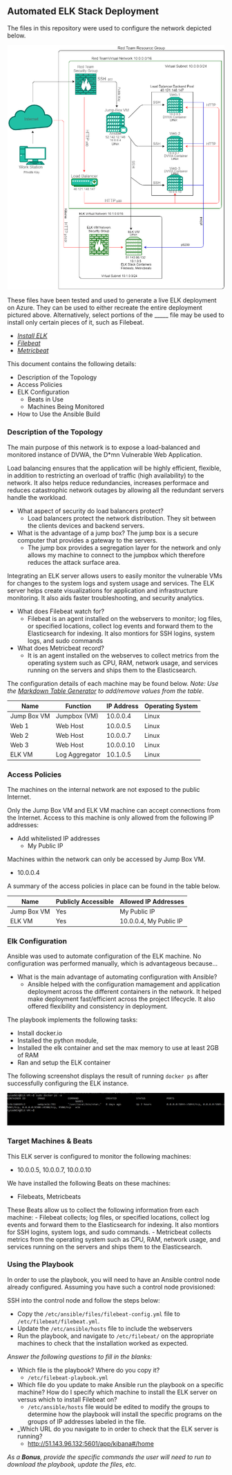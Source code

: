 ## Automated ELK Stack Deployment

The files in this repository were used to configure the network depicted below.

![Diagram](Diagrams/Virtualization-Diagram.png)

These files have been tested and used to generate a live ELK deployment on Azure. They can be used to either recreate the entire deployment pictured above. Alternatively, select portions of the _____ file may be used to install only certain pieces of it, such as Filebeat.

  - _[Install ELK](Ansible/install-elk.yml)_
  - _[Filebeat](Ansible/filebeat-playbook.yml)_
  - _[Metricbeat](Ansible/metricbeat-playbook.yml)_

This document contains the following details:
- Description of the Topology
- Access Policies
- ELK Configuration
  - Beats in Use
  - Machines Being Monitored
- How to Use the Ansible Build


### Description of the Topology

The main purpose of this network is to expose a load-balanced and monitored instance of DVWA, the D*mn Vulnerable Web Application.

Load balancing ensures that the application will be highly efficient, flexible, in addition to restricting an overload of traffic (high availability) to the network. It also helps reduce redundancies, increases performace and reduces catastrophic network outages by allowing all the redundant servers handle the workload.
- What aspect of security do load balancers protect? 
  - Load balancers protect the network distribution. They sit between the clients devices and backend servers.
- What is the advantage of a jump box? The jump box is a secure computer that provides a gateway to the servers. 
  - The jump box provides a segregation layer for the network and only allows my machine to connect to the jumpbox which therefore reduces the attack surface area. 

Integrating an ELK server allows users to easily monitor the vulnerable VMs for changes to the system logs and system usage and services. The ELK server helps create visualizations for application and infrastructure monitoring. It also aids faster troubleshooting, and security analytics.
- What does Filebeat watch for? 
  - Filebeat is an agent installed on the webservers to monitor; log files, or specified locations, collect log events and forward them to the Elasticsearch for indexing. It also montiors for SSH logins, system logs, and sudo commands
- What does Metricbeat record? 
  - It is an agent installed on the webserves to collect metrics from the operating system such as CPU, RAM, network usage, and services running on the servers and ships them to the Elasticsearch.

The configuration details of each machine may be found below.
_Note: Use the [Markdown Table Generator](http://www.tablesgenerator.com/markdown_tables) to add/remove values from the table_.

| Name        | Function       | IP Address | Operating System |
|-------------|----------------|------------|------------------|
| Jump Box VM | Jumpbox (VM)        | 10.0.0.4   | Linux            |
| Web 1       | Web Host       | 10.0.0.5   | Linux            |
| Web 2       | Web Host       | 10.0.0.7   | Linux            |
| Web 3       | Web Host       | 10.0.0.10  | Linux            |
| ELK VM      | Log Aggregator | 10.1.0.5   | Linux            |

### Access Policies

The machines on the internal network are not exposed to the public Internet. 

Only the Jump Box VM and ELK VM machine can accept connections from the Internet. Access to this machine is only allowed from the following IP addresses: 
- Add whitelisted IP addresses
  - My Public IP

Machines within the network can only be accessed by Jump Box VM.
  - 10.0.0.4

A summary of the access policies in place can be found in the table below.

| Name        | Publicly Accessible | Allowed IP Addresses    |
|-------------|---------------------|-------------------------|
| Jump Box VM | Yes                 | My Public IP        |
| ELK VM      | Yes                 | 10.0.0.4, My Public IP |

### Elk Configuration

Ansible was used to automate configuration of the ELK machine. No configuration was performed manually, which is advantageous because...
- What is the main advantage of automating configuration with Ansible? 
  - Ansible helped with the configuration mamagement and application deployment across the different containers in the network. It helped make deployment fast/efficient across the project lifecycle. It also offered flexibility and consistency in deployment.

The playbook implements the following tasks:
  - Install docker.io
  - Installed the python module,
  - Installed the elk container and set the max memory to use at least 2GB of RAM
  - Ran and setup the ELK container

The following screenshot displays the result of running `docker ps` after successfully configuring the ELK instance.

![Screenshot](Diagrams/Docker-Output.PNG)

### Target Machines & Beats
This ELK server is configured to monitor the following machines:
  - 10.0.0.5, 10.0.0.7, 10.0.0.10

We have installed the following Beats on these machines:
- Filebeats, Metricbeats

These Beats allow us to collect the following information from each machine:
    - Filebeat collects; log files, or specified locations, collect log events and forward them to the Elasticsearch for indexing. It also montiors for SSH logins, system logs, and sudo commands.
    - Metricbeat collects metrics from the operating system such as CPU, RAM, network usage, and services running on the servers and ships them to the Elasticsearch.

### Using the Playbook
In order to use the playbook, you will need to have an Ansible control node already configured. Assuming you have such a control node provisioned: 

SSH into the control node and follow the steps below:
- Copy the `/etc/ansible/files/filebeat-config.yml` file to `/etc/filebeat/filebeat.yml`.
- Update the `/etc/ansible/hosts` file to include the webservers
- Run the playbook, and navigate to `/etc/filebeat/` on the appropriate machines to check that the installation worked as expected.

_Answer the following questions to fill in the blanks:_
- Which file is the playbook? Where do you copy it?
  - `/etc/filebeat-playbook.yml`
- Which file do you update to make Ansible run the playbook on a specific machine? How do I specify which machine to install the ELK server on versus which to install Filebeat on?
  - `/etc/ansible/hosts` file would be edited to modify the groups to determine how the playbook will install the specific programs on the groups of IP addresses labeled in the file.
- _Which URL do you navigate to in order to check that the ELK server is running? 
  - http://51.143.96.132:5601/app/kibana#/home

_As a **Bonus**, provide the specific commands the user will need to run to download the playbook, update the files, etc._